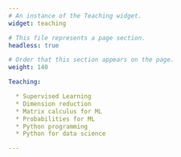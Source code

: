 ```yaml
---
# An instance of the Teaching widget.
widget: teaching

# This file represents a page section.
headless: true

# Order that this section appears on the page.
weight: 140

Teaching:

  * Supervised Learning
  * Dimension reduction
  * Matrix calculus for ML
  * Probabilities for ML
  * Python programming
  * Python for data science

---
```


